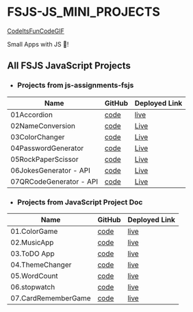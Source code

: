 # FSJS-JS_MINI_PROJECTS
[CodeItsFunCodeGIF](https://user-images.githubusercontent.com/46107438/213858463-81b83784-6a46-4c14-a7a2-7efbbb7302e3.gif)

Small Apps with JS 🤖!



## All FSJS JavaScript Projects

- ### Projects from js-assignments-fsjs

| Name | GitHub | Deployed Link|
| ---- | ----   |  ----------  |
|01Accordion|[code](https://github.com/AkhilVinayakp/FSJS-JS_MINI_APPS/tree/main/01Accordion)|[live](https://aesthetic-maamoul-8d2075.netlify.app/)|
|02NameConversion|[code](https://github.com/AkhilVinayakp/FSJS-JS_MINI_APPS/tree/main/02NameConversion)|[Live](https://sunny-granita-2c36a9.netlify.app/)|
|03ColorChanger| [code](https://github.com/AkhilVinayakp/FSJS-JS_MINI_APPS/tree/main/03ColorChanger)| [Live](https://transcendent-banoffee-d1143a.netlify.app/)|
|04PasswordGenerator| [code](https://github.com/AkhilVinayakp/FSJS-JS_MINI_APPS/tree/main/04PasswordGenerator)|[Live](https://stately-kangaroo-f60008.netlify.app/)|
|05RockPaperScissor| [code](https://github.com/AkhilVinayakp/FSJS-JS_MINI_APPS/tree/main/05RockPaperScissor)|[Live](https://deft-otter-8a8238.netlify.app/)|
|06JokesGenerator - API| [code](https://github.com/AkhilVinayakp/FSJS-JS_MINI_APPS/tree/main/06JokesGenerator%20-%20API)|[Live](https://superlative-croquembouche-e068cf.netlify.app/)|
|07QRCodeGenerator - API| [code](https://github.com/AkhilVinayakp/FSJS-JS_MINI_APPS/tree/main/07QRCodeGenerator%20-%20API)|[Live](https://mellifluous-treacle-65335b.netlify.app/)|



- ### Projects from JavaScript Project Doc

| Name | GitHub | Deployed Link|
| ---- | ----   |  ----------  |
|01.ColorGame| [code](https://github.com/AkhilVinayakp/FSJS-JS_MINI_PROJECTS/tree/main/ColorGame)| [live](https://super-fudge-b7f866.netlify.app/)|
|02.MusicApp | [code](https://github.com/AkhilVinayakp/FSJS-JS_MINI_PROJECTS/tree/main/MusicApp) | [live](https://glittering-dolphin-965806.netlify.app/)|
|03.ToDO App | [code](https://github.com/AkhilVinayakp/FSJS-JS_MINI_PROJECTS/tree/main/TODOApp)  | [live](https://ornate-bombolone-cc925d.netlify.app/) |
|04.ThemeChanger| [code](https://github.com/AkhilVinayakp/FSJS-JS_MINI_PROJECTS/tree/main/ThemeChanger) | [live](https://wondrous-rugelach-01ee76.netlify.app/)|
|05.WordCount|[code](https://github.com/AkhilVinayakp/FSJS-JS_MINI_PROJECTS/tree/main/WordCount)| [live](https://bejewelled-treacle-605d1e.netlify.app/)|
|06.stopwatch|[code](https://github.com/AkhilVinayakp/FSJS-JS_MINI_PROJECTS/tree/main/stopwatch)| [live](https://stirring-boba-8ef831.netlify.app/)|
|07.CardRememberGame| [code](https://github.com/AkhilVinayakp/RememberMe)| [live](https://rememberme-v0.netlify.app/)|
